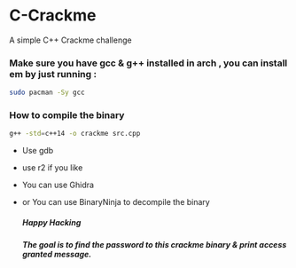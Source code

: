 # C-Crackme
A simple C++ Crackme challenge

### Make sure you have gcc & g++ installed in arch , you can install em by just running :

```bash
sudo pacman -Sy gcc
```

### How to compile the binary 
```bash
g++ -std=c++14 -o crackme src.cpp
```

- Use gdb
- use r2 if you like
- You can use Ghidra
- or You can use BinaryNinja to decompile the binary

  ##### Happy Hacking
  ##### The goal is to find the password to this crackme binary & print access granted message.
